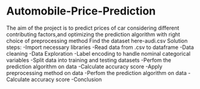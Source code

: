 # Automobile-Price-Prediction
The aim of the project is to predict prices of car considering different contributing factors,and optimizing the prediction algorithm with right choice of preprocessing method
Find the dataset here-audi.csv
Solution steps:
  -Import necessary libraries
  -Read data from .csv to dataframe
  -Data cleaning
  -Data Exploration
  -Label encoding to handle nominal categorical variables
  -Split data into training and testing datasets
  -Perfom the prediction algorithm on data
  -Calculate accuracy score
  -Apply preprocessing method on data
  -Perfom the prediction algorithm on data
  -Calculate accuracy score
  -Conclusion
